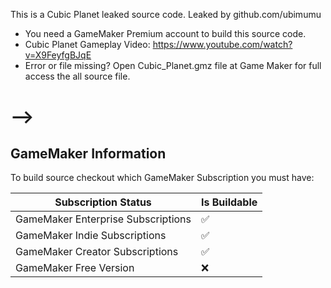 This is a Cubic Planet leaked source code.
Leaked by github.com/ubimumu
- You need a GameMaker Premium account to build this source code.
- Cubic Planet Gameplay Video: https://www.youtube.com/watch?v=X9FeyfgBJqE
- Error or file missing? Open Cubic_Planet.gmz file at Game Maker for full access the all source file.

# -->

## GameMaker Information

To build source checkout which GameMaker Subscription you must have:

| Subscription Status |  Is Buildable        |
| ------- | ------------------ |
| GameMaker Enterprise Subscriptions   | :white_check_mark: |
| GameMaker Indie Subscriptions  | :white_check_mark:    |
| GameMaker Creator Subscriptions   | :white_check_mark: |
| GameMaker Free Version   | :x:                |
